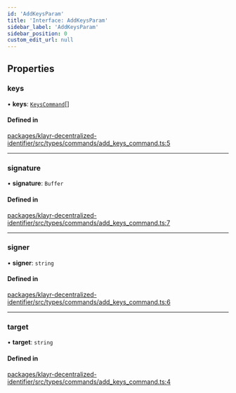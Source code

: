 ```yaml
---
id: 'AddKeysParam'
title: 'Interface: AddKeysParam'
sidebar_label: 'AddKeysParam'
sidebar_position: 0
custom_edit_url: null
---
```


## Properties

### keys

• **keys**: [`KeysCommand`](KeysCommand.md)[]

#### Defined in

[packages/klayr-decentralized-identifier/src/types/commands/add_keys_command.ts:5](https://github.com/aldhosutra/klayr-did/blob/8db4b95/packages/klayr-decentralized-identifier/src/types/commands/add_keys_command.ts#L5)

---

### signature

• **signature**: `Buffer`

#### Defined in

[packages/klayr-decentralized-identifier/src/types/commands/add_keys_command.ts:7](https://github.com/aldhosutra/klayr-did/blob/8db4b95/packages/klayr-decentralized-identifier/src/types/commands/add_keys_command.ts#L7)

---

### signer

• **signer**: `string`

#### Defined in

[packages/klayr-decentralized-identifier/src/types/commands/add_keys_command.ts:6](https://github.com/aldhosutra/klayr-did/blob/8db4b95/packages/klayr-decentralized-identifier/src/types/commands/add_keys_command.ts#L6)

---

### target

• **target**: `string`

#### Defined in

[packages/klayr-decentralized-identifier/src/types/commands/add_keys_command.ts:4](https://github.com/aldhosutra/klayr-did/blob/8db4b95/packages/klayr-decentralized-identifier/src/types/commands/add_keys_command.ts#L4)
